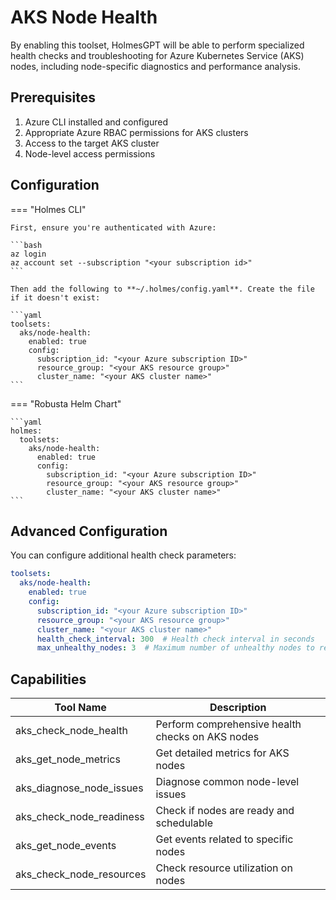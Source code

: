 # AKS Node Health

By enabling this toolset, HolmesGPT will be able to perform specialized health checks and troubleshooting for Azure Kubernetes Service (AKS) nodes, including node-specific diagnostics and performance analysis.

## Prerequisites

1. Azure CLI installed and configured
2. Appropriate Azure RBAC permissions for AKS clusters
3. Access to the target AKS cluster
4. Node-level access permissions

## Configuration

=== "Holmes CLI"

    First, ensure you're authenticated with Azure:

    ```bash
    az login
    az account set --subscription "<your subscription id>"
    ```

    Then add the following to **~/.holmes/config.yaml**. Create the file if it doesn't exist:

    ```yaml
    toolsets:
      aks/node-health:
        enabled: true
        config:
          subscription_id: "<your Azure subscription ID>"
          resource_group: "<your AKS resource group>"
          cluster_name: "<your AKS cluster name>"
    ```

=== "Robusta Helm Chart"

    ```yaml
    holmes:
      toolsets:
        aks/node-health:
          enabled: true
          config:
            subscription_id: "<your Azure subscription ID>"
            resource_group: "<your AKS resource group>"
            cluster_name: "<your AKS cluster name>"
    ```

## Advanced Configuration

You can configure additional health check parameters:

```yaml
toolsets:
  aks/node-health:
    enabled: true
    config:
      subscription_id: "<your Azure subscription ID>"
      resource_group: "<your AKS resource group>"
      cluster_name: "<your AKS cluster name>"
      health_check_interval: 300  # Health check interval in seconds
      max_unhealthy_nodes: 3  # Maximum number of unhealthy nodes to report
```

## Capabilities

| Tool Name | Description |
|-----------|-------------|
| aks_check_node_health | Perform comprehensive health checks on AKS nodes |
| aks_get_node_metrics | Get detailed metrics for AKS nodes |
| aks_diagnose_node_issues | Diagnose common node-level issues |
| aks_check_node_readiness | Check if nodes are ready and schedulable |
| aks_get_node_events | Get events related to specific nodes |
| aks_check_node_resources | Check resource utilization on nodes |
